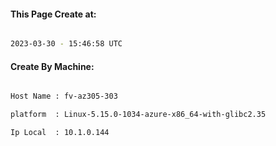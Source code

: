 
   
#### This Page Create at:

```bash

2023-03-30 - 15:46:58 UTC

```

#### Create By Machine:

```bash

Host Name : fv-az305-303

platform  : Linux-5.15.0-1034-azure-x86_64-with-glibc2.35

Ip Local  : 10.1.0.144

```

